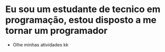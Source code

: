 # Eu sou um estudante de tecnico em programação, estou disposto a me tornar um programador
- Olhe minhas atividades kk
